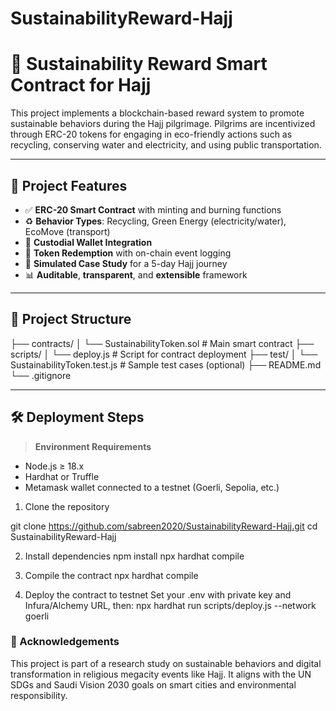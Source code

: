 # SustainabilityReward-Hajj
# 🌱 Sustainability Reward Smart Contract for Hajj

This project implements a blockchain-based reward system to promote sustainable behaviors during the Hajj pilgrimage. Pilgrims are incentivized through ERC-20 tokens for engaging in eco-friendly actions such as recycling, conserving water and electricity, and using public transportation.

---

## 📌 Project Features

- ✅ **ERC-20 Smart Contract** with minting and burning functions  
- ♻️ **Behavior Types**: Recycling, Green Energy (electricity/water), EcoMove (transport)  
- 🔐 **Custodial Wallet Integration**  
- 🔄 **Token Redemption** with on-chain event logging  
- 🔬 **Simulated Case Study** for a 5-day Hajj journey  
- 📊 **Auditable**, **transparent**, and **extensible** framework  

---

## 📂 Project Structure

├── contracts/
│ └── SustainabilityToken.sol # Main smart contract
├── scripts/
│ └── deploy.js # Script for contract deployment
├── test/
│ └── SustainabilityToken.test.js # Sample test cases (optional)
├── README.md
└── .gitignore


---

## 🛠️ Deployment Steps

> **Environment Requirements**
- Node.js ≥ 18.x
- Hardhat or Truffle
- Metamask wallet connected to a testnet (Goerli, Sepolia, etc.)



1. Clone the repository

git clone https://github.com/sabreen2020/SustainabilityReward-Hajj.git
cd SustainabilityReward-Hajj

2. Install dependencies
npm install
npx hardhat compile

3. Compile the contract
npx hardhat compile

4. Deploy the contract to testnet
Set your .env with private key and Infura/Alchemy URL, then:
npx hardhat run scripts/deploy.js --network goerli

### 🙌 Acknowledgements
This project is part of a research study on sustainable behaviors and digital transformation in religious megacity events like Hajj. It aligns with the UN SDGs and Saudi Vision 2030 goals on smart cities and environmental responsibility.
